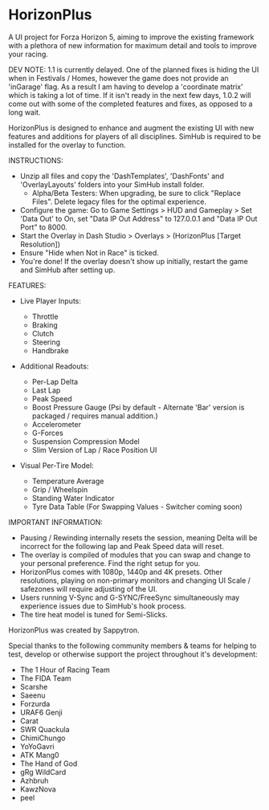 # HorizonPlus
A UI project for Forza Horizon 5, aiming to improve the existing framework with a plethora of new information for maximum detail and tools to improve your racing.

DEV NOTE: 1.1 is currently delayed. One of the planned fixes is hiding the UI when in Festivals / Homes, however the game does not provide an 'inGarage' flag. As a result I am having to develop a 'coordinate matrix' which is taking a lot of time.
If it isn't ready in the next few days, 1.0.2 will come out with some of the completed features and fixes, as opposed to a long wait.

HorizonPlus is designed to enhance and augment the existing UI with new features and additions for players of all disciplines.
SimHub is required to be installed for the overlay to function.

INSTRUCTIONS:
- Unzip all files and copy the 'DashTemplates', 'DashFonts' and 'OverlayLayouts' folders into your SimHub install folder.
  - Alpha/Beta Testers: When upgrading, be sure to click "Replace Files". Delete legacy files for the optimal experience.
- Configure the game: Go to Game Settings > HUD and Gameplay > Set 'Data Out' to On, set "Data IP Out Address" to 127.0.0.1 and "Data IP Out Port" to 8000.
- Start the Overlay in Dash Studio > Overlays > (HorizonPlus [Target Resolution])
- Ensure "Hide when Not in Race" is ticked.
- You're done! If the overlay doesn't show up initially, restart the game and SimHub after setting up.

FEATURES:
- Live Player Inputs: 
   - Throttle
   - Braking
   - Clutch
   - Steering
   - Handbrake

- Additional Readouts:
   - Per-Lap Delta
   - Last Lap
   - Peak Speed
   - Boost Pressure Gauge (Psi by default - Alternate 'Bar' version is packaged / requires manual addition.)
   - Accelerometer
   - G-Forces
   - Suspension Compression Model
   - Slim Version of Lap / Race Position UI

- Visual Per-Tire Model:
   - Temperature Average
   - Grip / Wheelspin
   - Standing Water Indicator
   - Tyre Data Table (For Swapping Values - Switcher coming soon)

IMPORTANT INFORMATION:
- Pausing / Rewinding internally resets the session, meaning Delta will be incorrect for the following lap and Peak Speed data will reset.
- The overlay is compiled of modules that you can swap and change to your personal preference. Find the right setup for you.
- HorizonPlus comes with 1080p, 1440p and 4K presets. Other resolutions, playing on non-primary monitors and changing UI Scale / safezones will require adjusting of the UI.
- Users running V-Sync and G-SYNC/FreeSync simultaneously may experience issues due to SimHub's hook process.
- The tire heat model is tuned for Semi-Slicks.

HorizonPlus was created by Sappytron.

Special thanks to the following community members & teams for helping to test, develop or otherwise support the project throughout it's development:
- The 1 Hour of Racing Team
- The FIDA Team
- Scarshe
- Saeenu
- Forzurda
- URAF6 Genji
- Carat
- SWR Quackula
- ChimiChungo
- YoYoGavri
- ATK Mang0
- The Hand of God
- gRg WildCard
- Azhbruh
- KawzNova
- peel
